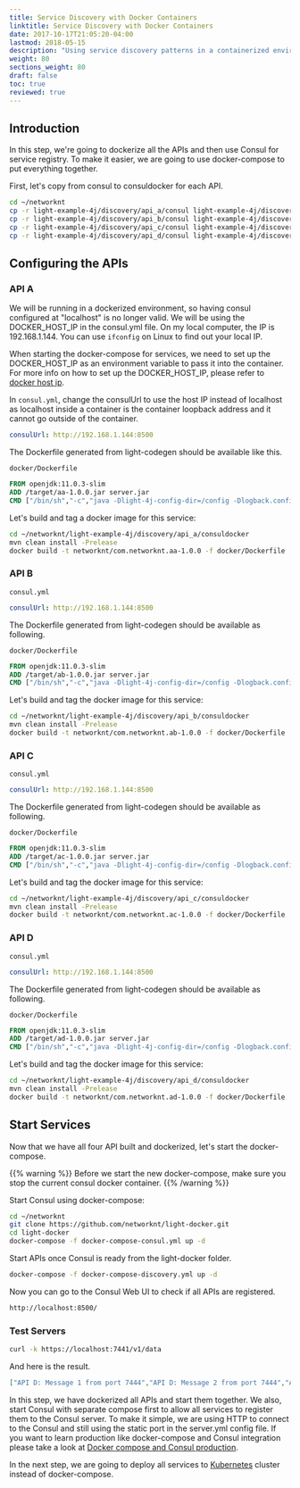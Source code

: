 ```yaml
---
title: Service Discovery with Docker Containers
linktitle: Service Discovery with Docker Containers
date: 2017-10-17T21:05:20-04:00
lastmod: 2018-05-15
description: "Using service discovery patterns in a containerized environment."
weight: 80
sections_weight: 80
draft: false
toc: true
reviewed: true
---
```


## Introduction

In this step, we're going to dockerize all the APIs and then use Consul for service registry. To make it easier, we are going to use docker-compose to put everything together.

First, let's copy from consul to consuldocker for each API.
 
```bash
cd ~/networknt
cp -r light-example-4j/discovery/api_a/consul light-example-4j/discovery/api_a/consuldocker
cp -r light-example-4j/discovery/api_b/consul light-example-4j/discovery/api_b/consuldocker
cp -r light-example-4j/discovery/api_c/consul light-example-4j/discovery/api_c/consuldocker
cp -r light-example-4j/discovery/api_d/consul light-example-4j/discovery/api_d/consuldocker
```

## Configuring the APIs 

### API A

We will be running in a dockerized environment, so having consul configured at "localhost" is no longer valid. We will be using the DOCKER_HOST_IP in the consul.yml file. On my local computer, the IP is 192.168.1.144. You can use `ifconfig` on Linux to find out your local IP. 

When starting the docker-compose for services, we need to set up the DOCKER_HOST_IP as an environment variable to pass it into the container. For more info on how to set up the DOCKER_HOST_IP, please refer to [docker host ip][]. 

In `consul.yml`, change the consulUrl to use the host IP instead of localhost as localhost inside a container is the container loopback address and it cannot go outside of the container. 

```yaml
consulUrl: http://192.168.1.144:8500
```

The Dockerfile generated from light-codegen should be available like this.

`docker/Dockerfile`

```dockerfile
FROM openjdk:11.0.3-slim
ADD /target/aa-1.0.0.jar server.jar
CMD ["/bin/sh","-c","java -Dlight-4j-config-dir=/config -Dlogback.configurationFile=/config/logback.xml -jar /server.jar"]
```

Let's build and tag a docker image for this service: 

```bash
cd ~/networknt/light-example-4j/discovery/api_a/consuldocker
mvn clean install -Prelease
docker build -t networknt/com.networknt.aa-1.0.0 -f docker/Dockerfile .
```

### API B

`consul.yml`

```yaml
consulUrl: http://192.168.1.144:8500
```

The Dockerfile generated from light-codegen should be available as following.

`docker/Dockerfile`

```dockerfile
FROM openjdk:11.0.3-slim
ADD /target/ab-1.0.0.jar server.jar
CMD ["/bin/sh","-c","java -Dlight-4j-config-dir=/config -Dlogback.configurationFile=/config/logback.xml -jar /server.jar"]
```

Let's build and tag the docker image for this service:

```bash
cd ~/networknt/light-example-4j/discovery/api_b/consuldocker
mvn clean install -Prelease
docker build -t networknt/com.networknt.ab-1.0.0 -f docker/Dockerfile .
```

### API C

`consul.yml`

```yaml
consulUrl: http://192.168.1.144:8500
```

The Dockerfile generated from light-codegen should be available as following.

`docker/Dockerfile`

```dockerfile
FROM openjdk:11.0.3-slim
ADD /target/ac-1.0.0.jar server.jar
CMD ["/bin/sh","-c","java -Dlight-4j-config-dir=/config -Dlogback.configurationFile=/config/logback.xml -jar /server.jar"]
```

Let's build and tag the docker image for this service:

```bash
cd ~/networknt/light-example-4j/discovery/api_c/consuldocker
mvn clean install -Prelease
docker build -t networknt/com.networknt.ac-1.0.0 -f docker/Dockerfile .
```

### API D

`consul.yml`

```yaml
consulUrl: http://192.168.1.144:8500
```

The Dockerfile generated from light-codegen should be available as following.

`docker/Dockerfile`

```dockerfile
FROM openjdk:11.0.3-slim
ADD /target/ad-1.0.0.jar server.jar
CMD ["/bin/sh","-c","java -Dlight-4j-config-dir=/config -Dlogback.configurationFile=/config/logback.xml -jar /server.jar"]
```

Let's build and tag the docker image for this service:

```bash
cd ~/networknt/light-example-4j/discovery/api_d/consuldocker
mvn clean install -Prelease
docker build -t networknt/com.networknt.ad-1.0.0 -f docker/Dockerfile .
```

## Start Services

Now that we have all four API built and dockerized, let's start the docker-compose.

{{% warning %}}
Before we start the new docker-compose, make sure you stop the current consul docker container.
{{% /warning %}}

Start Consul using docker-compose:

```bash
cd ~/networknt
git clone https://github.com/networknt/light-docker.git
cd light-docker
docker-compose -f docker-compose-consul.yml up -d
```

Start APIs once Consul is ready from the light-docker folder.

```bash
docker-compose -f docker-compose-discovery.yml up -d
```

Now you can go to the Consul Web UI to check if all APIs are registered. 

```bash
http://localhost:8500/
```

### Test Servers

```bash
curl -k https://localhost:7441/v1/data
```

And here is the result.

```json
["API D: Message 1 from port 7444","API D: Message 2 from port 7444","API B: Message 1","API B: Message 2","API C: Message 1","API C: Message 2","API A: Message 1","API A: Message 2"]
```

In this step, we have dockerized all APIs and start them together. We also, start Consul with separate compose first to allow all services to register them to the Consul server. To make it simple, we are using HTTP to connect to the Consul and still using the static port in the server.yml config file. If you want to learn production like docker-compose and Consul integration please take a look at [Docker compose and Consul production][].

In the next step, we are going to deploy all services to [Kubernetes][] cluster instead of docker-compose. 

[Kubernetes]: /tutorial/common/discovery/kubernetes/
[docker host ip]: /tutorial/eventuate/getting-started/
[Docker compose and Consul production]: /tutorial/common/discovery/compose-consul/
